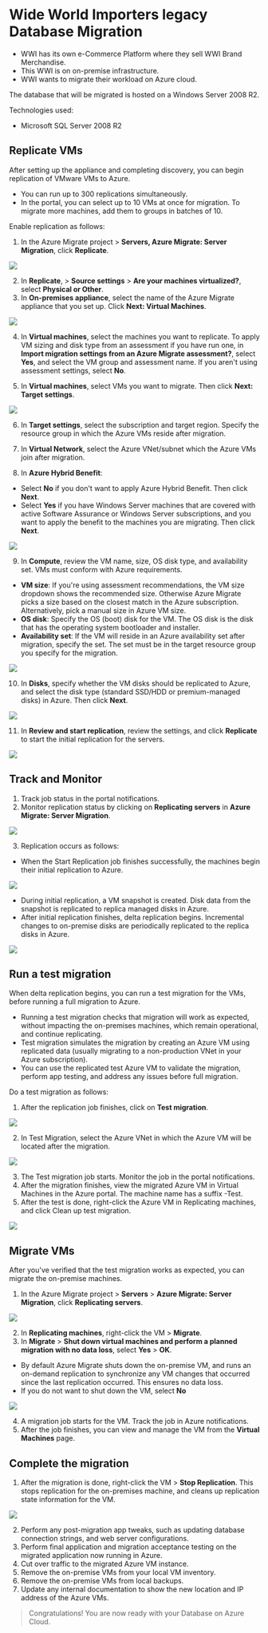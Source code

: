 # Wide World Importers legacy Database Migration
* WWI has its own e-Commerce Platform where they sell WWI Brand Merchandise.
* This WWI is on on-premise infrastructure.
* WWI wants to migrate their workload on Azure cloud.

The database that will be migrated is hosted on a Windows Server 2008 R2.

Technologies used:
 - Microsoft SQL Server 2008 R2

## Replicate VMs

After setting up the appliance and completing discovery, you can begin replication of VMware VMs to Azure.
* You can run up to 300 replications simultaneously.
* In the portal, you can select up to 10 VMs at once for migration. To migrate more machines, add them to groups in batches of 10.

Enable replication as follows:
1. In the Azure Migrate project > **Servers, Azure Migrate: Server Migration**, click **Replicate**.

<p><kbd>
  <img src="../images/WWI-eCommerce/server-migration1.PNG">
</kbd></p>

2. In **Replicate**, > **Source settings** > **Are your machines virtualized?**, select **Physical or Other**.
3. In **On-premises appliance**, select the name of the Azure Migrate appliance that you set up. Click **Next: Virtual Machines**.

<p><kbd>
  <img src="../images/WWI-eCommerce/server-migration2.PNG">
</kbd></p>

4. In **Virtual machines**, select the machines you want to replicate. To apply VM sizing and disk type from an assessment if you have run one, in **Import migration settings from an Azure Migrate assessment?**, select **Yes**, and select the VM group and assessment name. If you aren't using assessment settings, select **No**.

5. In **Virtual machines**, select VMs you want to migrate. Then click **Next: Target settings**.

<p><kbd>
  <img src="../images/WWI-eCommerce/server-migration4.PNG">
</kbd></p>

6. In **Target settings**, select the subscription and target region. Specify the resource group in which the Azure VMs reside after migration.

7. In **Virtual Network**, select the Azure VNet/subnet which the Azure VMs join after migration.

8. In **Azure Hybrid Benefit**:
- Select **No** if you don't want to apply Azure Hybrid Benefit. Then click **Next**.
- Select **Yes** if you have Windows Server machines that are covered with active Software Assurance or Windows Server subscriptions, and you want to apply the benefit to the machines you are migrating. Then click **Next**.

<p><kbd>
  <img src="../images/WWI-eCommerce/server-migration5.PNG">
</kbd></p>

9. In **Compute**, review the VM name, size, OS disk type, and availability set. VMs must conform with Azure requirements.
- **VM size**: If you're using assessment recommendations, the VM size dropdown shows the recommended size. Otherwise Azure Migrate picks a size based on the closest match in the Azure subscription. Alternatively, pick a manual size in Azure VM size.
- **OS disk**: Specify the OS (boot) disk for the VM. The OS disk is the disk that has the operating system bootloader and installer.
- **Availability set**: If the VM will reside in an Azure availability set after migration, specify the set. The set must be in the target resource group you specify for the migration.

<p><kbd>
  <img src="../images/WWI-eCommerce/server-migration6.PNG">
</kbd></p>

10. In **Disks**, specify whether the VM disks should be replicated to Azure, and select the disk type (standard SSD/HDD or premium-managed disks) in Azure. Then click **Next**.

<p><kbd>
  <img src="../images/WWI-eCommerce/server-migration7.PNG">
</kbd></p>

11. In **Review and start replication**, review the settings, and click **Replicate** to start the initial replication for the servers.

<p><kbd>
  <img src="../images/WWI-eCommerce/server-migration8.PNG">
</kbd></p>

## Track and Monitor

1. Track job status in the portal notifications.
2. Monitor replication status by clicking on **Replicating servers** in **Azure Migrate: Server Migration**.

<p><kbd>
  <img src="../images/WWI-eCommerce/server-migration9.PNG">
</kbd></p>

3. Replication occurs as follows:
- When the Start Replication job finishes successfully, the machines begin their initial replication to Azure.

<p><kbd>
  <img src="../images/WWI-eCommerce/server-migration-initial-replication.PNG">
</kbd></p>

- During initial replication, a VM snapshot is created. Disk data from the snapshot is replicated to replica managed disks in Azure.
- After initial replication finishes, delta replication begins. Incremental changes to on-premise disks are periodically replicated to the replica disks in Azure.

<p><kbd>
  <img src="../images/WWI-eCommerce/server-migration-delta-sync.PNG">
</kbd></p>

## Run a test migration

When delta replication begins, you can run a test migration for the VMs, before running a full migration to Azure.
- Running a test migration checks that migration will work as expected, without impacting the on-premises machines, which remain operational, and continue replicating.
- Test migration simulates the migration by creating an Azure VM using replicated data (usually migrating to a non-production VNet in your Azure subscription).
- You can use the replicated test Azure VM to validate the migration, perform app testing, and address any issues before full migration.

Do a test migration as follows:
1. After the replication job finishes, click on **Test migration**.

<p><kbd>
  <img src="../images/WWI-eCommerce/server-migration12.PNG">
</kbd></p>

2. In Test Migration, select the Azure VNet in which the Azure VM will be located after the migration.

<p><kbd>
  <img src="../images/WWI-eCommerce/server-migration13.PNG">
</kbd></p>

3. The Test migration job starts. Monitor the job in the portal notifications.
4. After the migration finishes, view the migrated Azure VM in Virtual Machines in the Azure portal. The machine name has a suffix -Test.
5. After the test is done, right-click the Azure VM in Replicating machines, and click Clean up test migration.

<p><kbd>
  <img src="../images/WWI-eCommerce/server-migration15.PNG">
</kbd></p>

## Migrate VMs
After you've verified that the test migration works as expected, you can migrate the on-premise machines.

1. In the Azure Migrate project > **Servers** > **Azure Migrate: Server Migration**, click **Replicating servers**.

<p><kbd>
  <img src="../images/WWI-eCommerce/server-migration14.PNG">
</kbd></p>

2. In **Replicating machines**, right-click the VM > **Migrate**.
3. In **Migrate** > **Shut down virtual machines and perform a planned migration with no data loss**, select **Yes** > **OK**.
- By default Azure Migrate shuts down the on-premise VM, and runs an on-demand replication to synchronize any VM changes that occurred since the last replication occurred. This ensures no data loss.
- If you do not want to shut down the VM, select **No**

<p><kbd>
  <img src="../images/WWI-eCommerce/server-migration16.PNG">
</kbd></p>

4. A migration job starts for the VM. Track the job in Azure notifications.
5. After the job finishes, you can view and manage the VM from the **Virtual Machines** page.

## Complete the migration
1. After the migration is done, right-click the VM > **Stop Replication**. This stops replication for the on-premises machine, and cleans up replication state information for the VM.

<p><kbd>
  <img src="../images/WWI-eCommerce/server-migration17.PNG">
</kbd></p>

2. Perform any post-migration app tweaks, such as updating database connection strings, and web server configurations.
3. Perform final application and migration acceptance testing on the migrated application now running in Azure.
4. Cut over traffic to the migrated Azure VM instance.
5. Remove the on-premise VMs from your local VM inventory.
6. Remove the on-premise VMs from local backups.
7. Update any internal documentation to show the new location and IP address of the Azure VMs.

> Congratulations! You are now ready with your Database on Azure Cloud. 
